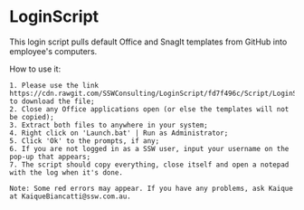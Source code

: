# LoginScript
This login script pulls default Office and SnagIt templates from GitHub into employee's computers.

How to use it:

	1. Please use the link https://cdn.rawgit.com/SSWConsulting/LoginScript/fd7f496c/Script/LoginScript.zip to download the file;
	2. Close any Office applications open (or else the templates will not be copied);
	3. Extract both files to anywhere in your system;
	4. Right click on 'Launch.bat' | Run as Administrator;
	5. Click 'Ok' to the prompts, if any;
	6. If you are not logged in as a SSW user, input your username on the pop-up that appears;
	7. The script should copy everything, close itself and open a notepad with the log when it's done.
	
	Note: Some red errors may appear. If you have any problems, ask Kaique at KaiqueBiancatti@ssw.com.au.
